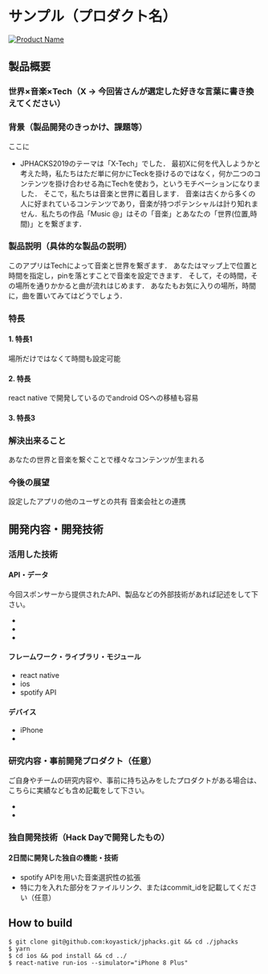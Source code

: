 # サンプル（プロダクト名）

[![Product Name](image.png)](https://www.youtube.com/watch?v=G5rULR53uMk)

## 製品概要
### 世界×音楽×Tech（X → 今回皆さんが選定した好きな言葉に書き換えてください）

### 背景（製品開発のきっかけ、課題等）
ここに
- JPHACKS2019のテーマは「X-Tech」でした．
最初Xに何を代入しようかと考えた時，私たちはただ単に何かにTeckを掛けるのではなく，何か二つのコンテンツを掛け合わせる為にTechを使おう，というモチベーションになりました．
そこで，私たちは音楽と世界に着目します．
音楽は古くから多くの人に好まれているコンテンツであり，音楽が持つポテンシャルは計り知れません．私たちの作品「Music @」はその「音楽」とあなたの「世界(位置,時間)」とを繋ぎます．

### 製品説明（具体的な製品の説明）
このアプリはTechによって音楽と世界を繋ぎます．
あなたはマップ上で位置と時間を指定し，pinを落とすことで音楽を設定できます．
そして，その時間，その場所を通りかかると曲が流れはじめます．
あなたもお気に入りの場所，時間に，曲を置いてみてはどうでしょう．

### 特長

#### 1. 特長1
場所だけではなくて時間も設定可能
#### 2. 特長
react native で開発しているのでandroid OSへの移植も容易
#### 3. 特長3

### 解決出来ること
あなたの世界と音楽を繋ぐことで様々なコンテンツが生まれる

### 今後の展望
設定したアプリの他のユーザとの共有
音楽会社との連携


## 開発内容・開発技術
### 活用した技術
#### API・データ
今回スポンサーから提供されたAPI、製品などの外部技術があれば記述をして下さい。

* 
* 
* 

#### フレームワーク・ライブラリ・モジュール
* react native 
* ios
* spotify API

#### デバイス
* iPhone
* 

### 研究内容・事前開発プロダクト（任意）
ご自身やチームの研究内容や、事前に持ち込みをしたプロダクトがある場合は、こちらに実績なども含め記載をして下さい。

* 
* 


### 独自開発技術（Hack Dayで開発したもの）
#### 2日間に開発した独自の機能・技術
* spotify APIを用いた音楽選択性の拡張
* 特に力を入れた部分をファイルリンク、またはcommit_idを記載してください（任意）

## How to build

```
$ git clone git@github.com:koyastick/jphacks.git && cd ./jphacks
$ yarn
$ cd ios && pod install && cd ../
$ react-native run-ios --simulator="iPhone 8 Plus"
```
